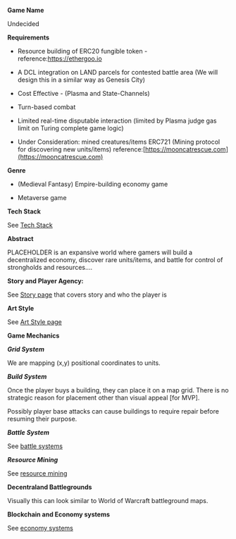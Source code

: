 **Game Name** 

Undecided

**Requirements**

* Resource building of ERC20 fungible token - reference:https://ethergoo.io

* A DCL integration on LAND parcels for contested battle area (We will design this in a similar way as Genesis City)

* Cost Effective - (Plasma and State-Channels)

* Turn-based combat

* Limited real-time disputable interaction (limited by Plasma judge gas limit on Turing complete game logic)

* Under Consideration: mined creatures/items ERC721 (Mining protocol for discovering new units/items) reference:[https://mooncatrescue.com](https://mooncatrescue.com)

**Genre**

* (Medieval Fantasy) Empire-building economy game

* Metaverse game

**Tech Stack**

See [Tech Stack](Tech-Stack)

**Abstract**

PLACEHOLDER is an expansive world where gamers will build a decentralized economy, discover rare units/items, and battle for control of strongholds and resources…. 

**Story and Player Agency:**

See [Story page](Story) that covers story and who the player is

**Art Style**

See [Art Style page](Art-Style)

**Game Mechanics**

**_Grid System_**

We are mapping (x,y) positional coordinates to units. 

**_Build System_**

Once the player buys a building, they can place it on a map grid. There is no strategic reason for placement other than visual appeal [for MVP].

Possibly player base attacks can cause buildings to require repair before resuming their purpose.

**_Battle System_**

See [battle systems](./Battle-Systems.md)

**_Resource Mining_**

See [resource mining](Resource-Mining)

**Decentraland Battlegrounds**

Visually this can look similar to World of Warcraft battleground maps.

**Blockchain and Economy systems**

See [economy systems](Economy-Systems)
